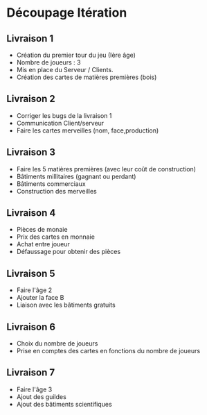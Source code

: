  # Découpage Itération

## Livraison 1

- Création du premier tour du jeu (Ière âge)
- Nombre de joueurs : 3
- Mis en place du Serveur / Clients.
- Création des cartes de matières premières (bois)



## Livraison 2

- Corriger les bugs de la livraison 1
- Communication Client/serveur
- Faire les cartes merveilles (nom, face,production)

## Livraison 3

- Faire les 5 matières premières (avec leur coût de construction)
- Bâtiments millitaires (gagnant ou perdant)
- Bâtiments commerciaux
- Construction des merveilles

## Livraison 4

- Pièces de monaie
- Prix des cartes en monnaie
- Achat entre joueur
- Défaussage pour obtenir des pièces

## Livraison 5

- Faire l'âge 2
- Ajouter la face B
- Liaison avec les bâtiments gratuits

## Livraison 6

- Choix du nombre de joueurs
- Prise en comptes des cartes en fonctions du nombre de joueurs

## Livraison 7

- Faire l&#39;âge 3
- Ajout des guildes
- Ajout des bâtiments scientifiques
